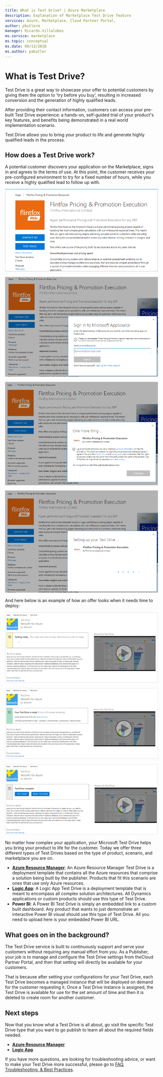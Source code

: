 ```yaml
---
title: What is Test Drive? | Azure Marketplace
description: Explanation of Marketplace Test Drive feature
services: Azure, Marketplace, Cloud Partner Portal, 
author: pbutlerm
manager: Ricardo.Villalobos  
ms.service: marketplace
ms.topic: conceptual
ms.date: 09/13/2018
ms.author: pabutler
---
```


# What is Test Drive?

Test Drive is a great way to showcase your offer to potential customers by giving them the option to \'try before you buy\', resulting in increased conversion and the generation of highly qualified leads.

After providing their contact information, customers can access your
pre-built Test Drive experience: a hands-on, self-guided trial of your product\'s key features, and benefits being demonstrated in a real world implementation scenario.

Test Drive allows you to bring your product to life and generate highly qualified leads in the process.

## How does a Test Drive work?

A potential customer discovers your application on the Marketplace,
signs in and agrees to the terms of use. At this point, the customer
receives your pre-configured environment to try for a fixed number of
hours, while you receive a highly qualified lead to follow up with.

![Step one. Marketplace Offer displayed](./media/what-is-test-drive/step1.png)

![Step two. Marketplace offer sign-in screen](./media/what-is-test-drive/step1andahalf.png)

![Step three. Marketplace Offer publisher agreement screen](./media/what-is-test-drive/step2.png)

![Step four. Test Drive setup screen](./media/what-is-test-drive/step3.png)

And here below is an example of how an offer looks when it needs time to deploy:

![Marketplace offer being deployed](./media/what-is-test-drive/step4.png)

![Marketplace Test Drive ready screen](./media/what-is-test-drive/step5.png)

![Marketplace Test Drive complete screen](./media/what-is-test-drive/step6.png)

No matter how complex your application, your Microsoft Test Drive helps you bring your product to life for the customer. Today we offer three different types of Test Drives based on the type of product, scenario, and marketplace you are on.

- **[Azure Resource
    Manager](./azure-resource-manager-test-drive.md)**:
    An Azure Resource Manager Test Drive is a deployment template that contains all
    the Azure resources that comprise a solution being built by the
    publisher. Products that fit this scenario are ones that use only
    Azure resources.
- **[Logic App](./logic-app-test-drive.md)**:
    A Logic App Test Drive is a deployment template that is meant to
    encompass all complex solution architectures. All Dynamics
    applications or custom products should use this type of Test Drive.
- **Power BI**: A Power BI Test Drive is simply an embedded link to a
    custom built dashboard. Any product that wants to just demonstrate
    an interactive Power BI visual should use this type of Test Drive.
    All you need to upload here is your embedded Power BI URL.

## What goes on in the background?

The Test Drive service is built to continuously support and serve your
customers without requiring any manual effort from you. As a Publisher, your job is to manage and configure the Test Drive settings from theCloud Partner Portal, and then that setting will directly be available for your customers.

That is because after setting your configurations for your Test Drive,
each Test Drive becomes a managed instance that will be deployed on
demand for the customer requesting it. Once a Test Drive instance is
assigned, the Test Drive is available for use for the set amount of time and then it is deleted to create room for another customer.

## Next steps

Now that you know what a Test Drive is all about, go visit the specific Test Drive type that you want to go publish to learn all about the required fields needed.

- **[Azure Resource
    Manager](./azure-resource-manager-test-drive.md)**
- **[Logic App](./logic-app-test-drive.md)**

If you have more questions, are looking for troubleshooting advice, or
want to make your Test Drive more successful, please go to [FAQ,
Troubleshooting, & Best Practices](./marketing-and-best-practices.md).
